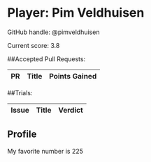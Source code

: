 # Player: Pim Veldhuisen

GitHub handle: @pimveldhuisen

Current score: 3.8

##Accepted Pull Requests:

|  PR | Title | Points Gained|
| --- |:----- |:------------ |


##Trials:

| Issue | Title | Verdict|
| ----- |:----- |:------ |


## Profile
My favorite number is 225
